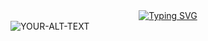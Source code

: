 <div style="display:flex; justify-content:center;">
  <a href="https://git.io/typing-svg">
    <img src="https://readme-typing-svg.herokuapp.com?font=Dancing+Script&weight=500&size=30&pause=1000&color=F7F7F7&center=true&width=435&lines=Multi+Site+Username+Scraper" alt="Typing SVG" />
  </a>
</div>

<picture>
 <source media="(prefers-color-scheme: dark)" srcset="https://github.com/scyberlife/global-assets/blob/main/multi-site-username-scraper/multi-site-username-scraper.png">
 <source media="(prefers-color-scheme: light)" srcset="https://github.com/scyberlife/global-assets/blob/main/multi-site-username-scraper/multi-site-username-scraper.png">
 <img alt="YOUR-ALT-TEXT" src="YOUR-DEFAULT-IMAGE">
</picture>
